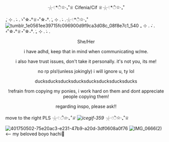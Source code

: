 <p align="center"> 𓇼𓏲*ੈ✩‧₊˚♕ Cifenia/Cif ♕𓇼𓏲*ੈ✩‧₊˚</p>

 ݁₊ ⊹ . ݁˖ . ݁⋆˚☆˖°♕⋆˚☆˖°. ݁₊ ⊹ . ݁˖ .𓇼𓏲*ੈ✩‧₊˚ ![tumblr_1e0561ee39715fc096900d9f9ca3d08c_08f8e7c1_540](https://github.com/user-attachments/assets/6be610ab-5221-407c-a53c-d84e657b325a) ₊ ⊹ . ݁˖ . ݁⋆˚☆˖°♕⋆˚☆˖°. ݁₊ ⊹ . ݁˖ .
 
 




<p align="center">She/Her</p>
<p align="center">i have adhd, keep that in mind when communicating w/me.</p>
<p align="center"> i also have trust issues, don't take it personally. it's not you, its me!
<p align="center"> no rp pls!(unless jokingly) i will ignore u, ty lol
 <p align="center"> ducksducksducksducksducksducksducksducks

<p align="center">!refrain from copying my ponies, i work hard on them and dont appreciate people copying them!</p>
<p align="center">regarding inspo, please ask!!</p>

move to the right PLS 𓇼𓏲*ੈ✩‧₊˚♕ ![icegif-359](https://github.com/user-attachments/assets/e20f40d6-58e0-493d-9204-3546cbdbd306) 𓇼𓏲*ੈ✩‧₊˚♕



![401750502-75e20ac3-e231-47b9-a20d-3df0608a0f76](https://github.com/user-attachments/assets/1d8f18dc-fd5e-4dbe-bedf-035525596a47)
![IMG_0666(2)](https://github.com/user-attachments/assets/db6a8524-fdf0-4521-a830-3d74de4913e0) <-- my beloved boyo hachi💙




